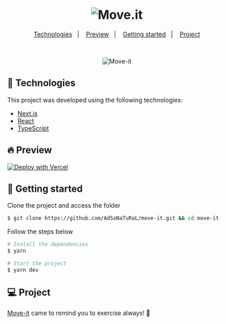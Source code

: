 <h1 align="center">
    <img alt="Move.it" title="Move.it" src="https://user-images.githubusercontent.com/26275918/109629493-2b564a00-7b44-11eb-990a-04d2310d1461.png" />
</h1>

<p align="center">
  <a href="#technologies">Technologies</a>&nbsp;&nbsp;&nbsp;|&nbsp;&nbsp;&nbsp;
  <a href="#-preview">Preview</a>&nbsp;&nbsp;&nbsp;|&nbsp;&nbsp;&nbsp;
  <a href="#-getting-started">Getting started</a>&nbsp;&nbsp;&nbsp;|&nbsp;&nbsp;&nbsp;
  <a href="#-project">Project</a>
</p>

<br>

<p align="center">
  <img alt="Move-it" src="https://user-images.githubusercontent.com/26275918/109628166-b9313580-7b42-11eb-9d78-21a1e23dcdee.png">
</p>

## 🧪 Technologies

This project was developed using the following technologies:

- [Next.js](https://nextjs.org/)
- [React](https://reactjs.org)
- [TypeScript](https://www.typescriptlang.org/)

## 🔥 Preview

[![Deploy with Vercel](https://vercel.com/button)](https://move-it-adsonatural.vercel.app/)

## 🚀 Getting started

Clone the project and access the folder

```bash
$ git clone https://github.com/AdSoNaTuRaL/move-it.git && cd move-it
```

Follow the steps below
```bash
# Install the dependencies
$ yarn

# Start the project
$ yarn dev
```

## 💻 Project

[Move-it](https://move-it-adsonatural.vercel.app/) came to remind you to exercise always! 💜
